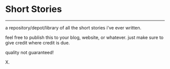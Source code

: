 # Short Stories
- - -

a repository/depot/library of all the short stories i've ever written.

feel free to publish this to your blog, website, or whatever. just make sure to give credit where credit is due.


quality not guaranteed!


X.
